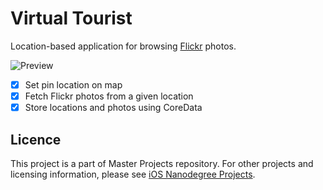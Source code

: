 
# Virtual Tourist

Location-based application for browsing [Flickr](https://www.flickr.com) photos.

![Preview](https://i.imgur.com/LKt7EbP.gif)

- [x] Set pin location on map
- [x] Fetch Flickr photos from a given location
- [x] Store locations and photos using CoreData

## Licence
This project is a part of Master Projects repository. For other projects and licensing information, please see [iOS Nanodegree Projects](https://github.com/rajanikantdeshmukh/iOS-Nanodegree-Projects).
